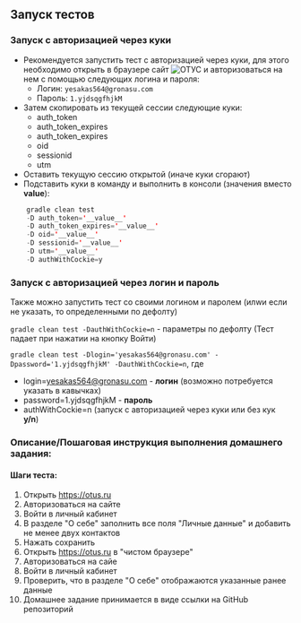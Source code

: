 ## Запуск тестов

### Запуск с авторизацией через куки
- Рекомендуется запустить тест с авторизацией через куки, для этого необходимо открыть в браузере сайт ![ОТУС](https://otus.ru/) и 
авторизоваться на нем с помощью следующих логина и пароля:
  - Логин: `yesakas564@gronasu.com`
  - Пароль: `1.yjdsqgfhjkM`
- Затем скопировать из текущей сессии следующие куки:
  - auth_token
  - auth_token_expires
  - auth_token_expires
  - oid
  - sessionid
  - utm
- Оставить текущую сессию открытой (иначе куки сгорают)
- Подставить куки в команду и выполнить в консоли (значения вместо __value__): 
```java
    gradle clean test  
    -D auth_token='__value__'
    -D auth_token_expires='__value__'
    -D oid='__value__'
    -D sessionid='__value__'
    -D utm='__value__'
    -D authWithCockie=y
```

### Запуск с авторизацией через логин и пароль
Также можно запустить тест со своими логином и паролем (илwи если не указать, то определенными по дефолту)

`gradle clean test -DauthWithCockie=n` - параметры по дефолту (Тест падает при нажатии на кнопку Войти)

`gradle clean test -Dlogin='yesakas564@gronasu.com' -Dpassword='1.yjdsqgfhjkM' -DauthWithCockie=n`, где
  - login=yesakas564@gronasu.com - __логин__ (возможно потребуется указать в кавычках)
  - password=1.yjdsqgfhjkM - __пароль__
  - authWithCockie=n (запуск с авторизацией через куки или без кук __y/n__)

### Описание/Пошаговая инструкция выполнения домашнего задания:
#### Шаги теста:
1. Открыть https://otus.ru
2. Авторизоваться на сайте
3. Войти в личный кабинет
4. В разделе "О себе" заполнить все поля "Личные данные" и добавить не менее двух контактов
5. Нажать сохранить
6. Открыть https://otus.ru в "чистом браузере"
7. Авторизоваться на сайе
8. Войти в личный кабинет
9. Проверить, что в разделе "О себе" отображаются указанные ранее данные
10. Домашнее задание принимается в виде ссылки на GitHub репозиторий